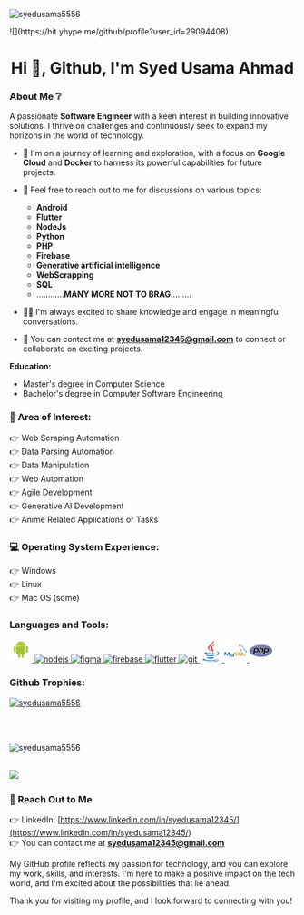 <p align="left"> <img src="https://komarev.com/ghpvc/?username=syedusama5556&label=Profile%20views&color=0e75b6&style=flat" alt="syedusama5556" /> </p>
![](https://hit.yhype.me/github/profile?user_id=29094408)
<h1 align="center">Hi 👋, Github, I'm Syed Usama Ahmad</h1>

### About Me ❔

A passionate **Software Engineer** with a keen interest in building innovative solutions. I thrive on challenges and continuously seek to expand my horizons in the world of technology.


- 🌱 I'm on a journey of learning and exploration, with a focus on **Google Cloud** and **Docker** to harness its powerful capabilities for future projects.

- 💬 Feel free to reach out to me for discussions on various topics:
  - **Android**
  - **Flutter**
  - **NodeJs**
  - **Python**
  - **PHP**
  - **Firebase**
  - **Generative artificial intelligence**
  - **WebScrapping**
  - **SQL**
  - ............**MANY MORE NOT TO BRAG**.........

- 🙆‍♂️ I'm always excited to share knowledge and engage in meaningful conversations.

- 📧 You can contact me at **syedusama12345@gmail.com** to connect or collaborate on exciting projects.

**Education:**

- Master's degree in Computer Science
- Bachelor's degree in Computer Software Engineering

### 🌷 Area of Interest:
👉 Web Scraping Automation<br>
👉 Data Parsing Automation<br>
👉 Data Manipulation<br>
👉 Web Automation<br>
👉 Agile Development<br>
👉 Generative AI Development<br>
👉 Anime Related Applications or Tasks<be>


### 💻 Operating System Experience:
👉 Windows<br>
👉 Linux<br>
👉 Mac OS (some)<br>



### Languages and Tools:

<p align="left"> 
  <a href="https://developer.android.com" target="_blank"> <img src="https://raw.githubusercontent.com/devicons/devicon/master/icons/android/android-original-wordmark.svg" alt="android" width="40" height="40"/> </a> 
  <a href="https://nodejs.org/en/" target="_blank"> <img src="https://www.vectorlogo.zone/logos/nodejs/nodejs-icon.svg" alt="nodejs" width="40" height="40"/> </a> 
  <a href="https://www.figma.com/" target="_blank"> <img src="https://www.vectorlogo.zone/logos/figma/figma-icon.svg" alt="figma" width="40" height="40"/> </a> 
  <a href="https://firebase.google.com/" target="_blank"> <img src="https://www.vectorlogo.zone/logos/firebase/firebase-icon.svg" alt="firebase" width="40" height="40"/> </a> 
  <a href="https://flutter.dev" target="_blank"> <img src="https://www.vectorlogo.zone/logos/flutterio/flutterio-icon.svg" alt="flutter" width="40" height="40"/> </a> <a href="https://git-scm.com/" target="_blank"> <img src="https://www.vectorlogo.zone/logos/git-scm/git-scm-icon.svg" alt="git" width="40" height="40"/> </a> 
  <a href="https://www.java.com" target="_blank"> <img src="https://raw.githubusercontent.com/devicons/devicon/master/icons/java/java-original.svg" alt="java" width="40" height="40"/> </a> 
  <a href="https://www.mysql.com/" target="_blank"> <img src="https://raw.githubusercontent.com/devicons/devicon/master/icons/mysql/mysql-original-wordmark.svg" alt="mysql" width="40" height="40"/> </a> 
  <a href="https://www.php.net" target="_blank"> <img src="https://raw.githubusercontent.com/devicons/devicon/master/icons/php/php-original.svg" alt="php" width="40" height="40"/> </a> </p>

### Github Trophies:

<p align="left"> <a href="https://github.com/ryo-ma/github-profile-trophy"><img src="https://github-profile-trophy.vercel.app/?username=syedusama5556&theme=onedark" alt="syedusama5556" /></a> </p><br>
<br>
<p><img align="left" src="https://github-readme-stats.vercel.app/api/top-langs?username=syedusama5556&show_icons=true&locale=en&layout=compact&langs_count=20" alt="syedusama5556" /></p><br>
<br>

![](https://hit.yhype.me/github/profile?user_id=29094408)

### 📨 Reach Out to Me
👉 LinkedIn: [https://www.linkedin.com/in/syedusama12345/](https://www.linkedin.com/in/syedusama12345/)<br>
👉 You can contact me at **syedusama12345@gmail.com**

My GitHub profile reflects my passion for technology, and you can explore my work, skills, and interests. I'm here to make a positive impact on the tech world, and I'm excited about the possibilities that lie ahead.

Thank you for visiting my profile, and I look forward to connecting with you!


